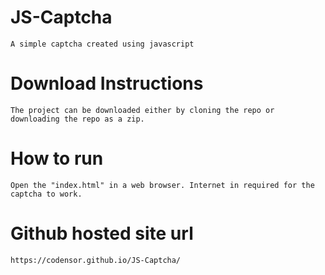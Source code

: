 # JS-Captcha
    A simple captcha created using javascript

# Download Instructions
    The project can be downloaded either by cloning the repo or downloading the repo as a zip.

# How to run
    Open the "index.html" in a web browser. Internet in required for the captcha to work.

# Github hosted site url
    https://codensor.github.io/JS-Captcha/